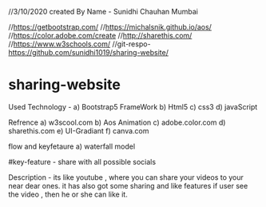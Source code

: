 //3/10/2020
created By
Name - Sunidhi Chauhan
Mumbai


//https://getbootstrap.com/
//https://michalsnik.github.io/aos/
//https://color.adobe.com/create
//http://sharethis.com/
//https://www.w3schools.com/
//git-respo- https://github.com/sunidhi1019/sharing-website/

# sharing-website

Used Technology - 
  a) Bootstrap5 FrameWork
  b) Html5
  c) css3
  d) javaScript
  
 Refrence
  a) w3scool.com
  b) Aos Animation
  c) adobe.color.com
  d) sharethis.com
  e) UI-Gradiant
  f) canva.com
  
  flow and keyfetaure
  a) waterfall model
  
  #key-feature - 
  share with all possible socials


Description - its like youtube , where you can share your videos to your near dear ones.
              it has also got some sharing and like features if user see the video , then he or she can like it.
